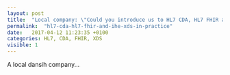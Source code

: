 ```yaml
---
layout: post
title:  "Local company: \"Could you introduce us to HL7 CDA, HL7 FHIR and IHE XDS in practice?\", Go.it: \"YES WE CAN!\""
permalink:  "hl7-cda-hl7-fhir-and-ihe-xds-in-practice"
date:   2017-04-12 11:23:35 +0100
categories: HL7, CDA, FHIR, XDS
visible: 1
---
```


A local dansih company...
